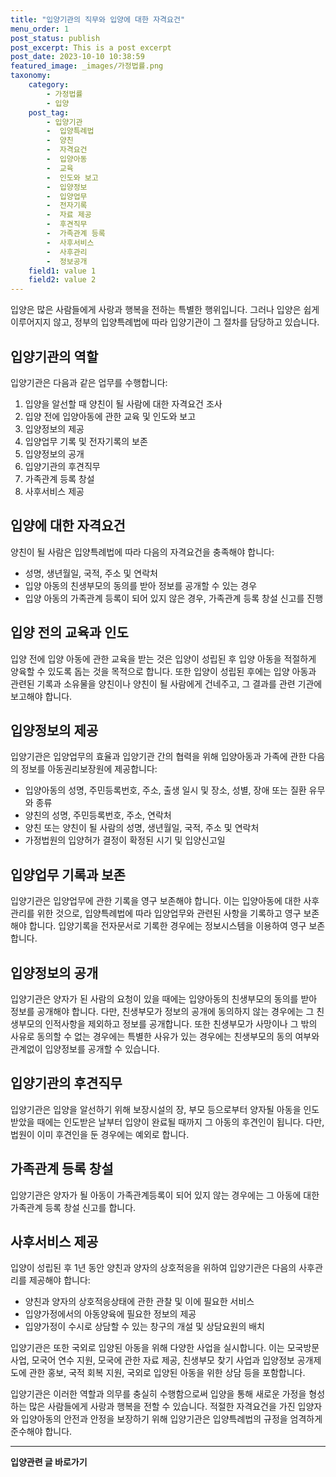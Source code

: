 ```yaml
---
title: "입양기관의 직무와 입양에 대한 자격요건"
menu_order: 1
post_status: publish
post_excerpt: This is a post excerpt
post_date: 2023-10-10 10:38:59
featured_image: _images/가정법률.png
taxonomy:
    category:
        - 가정법률
        - 입양
    post_tag:
        - 입양기관
        -  입양특례법
        -  양친
        -  자격요건
        -  입양아동
        -  교육
        -  인도와 보고
        -  입양정보
        -  입양업무
        -  전자기록
        -  자료 제공
        -  후견직무
        -  가족관계 등록
        -  사후서비스
        -  사후관리
        -  정보공개
    field1: value 1
    field2: value 2
---
```




입양은 많은 사람들에게 사랑과 행복을 전하는 특별한 행위입니다. 그러나 입양은 쉽게 이루어지지 않고, 정부의 입양특례법에 따라 입양기관이 그 절차를 담당하고 있습니다.

## 입양기관의 역할

입양기관은 다음과 같은 업무를 수행합니다:

1. 입양을 알선할 때 양친이 될 사람에 대한 자격요건 조사
2. 입양 전에 입양아동에 관한 교육 및 인도와 보고
3. 입양정보의 제공
4. 입양업무 기록 및 전자기록의 보존
5. 입양정보의 공개
6. 입양기관의 후견직무
7. 가족관계 등록 창설
8. 사후서비스 제공

## 입양에 대한 자격요건

양친이 될 사람은 입양특례법에 따라 다음의 자격요건을 충족해야 합니다:

- 성명, 생년월일, 국적, 주소 및 연락처
- 입양 아동의 친생부모의 동의를 받아 정보를 공개할 수 있는 경우
- 입양 아동의 가족관계 등록이 되어 있지 않은 경우, 가족관계 등록 창설 신고를 진행

## 입양 전의 교육과 인도

입양 전에 입양 아동에 관한 교육을 받는 것은 입양이 성립된 후 입양 아동을 적절하게 양육할 수 있도록 돕는 것을 목적으로 합니다. 또한 입양이 성립된 후에는 입양 아동과 관련된 기록과 소유물을 양친이나 양친이 될 사람에게 건네주고, 그 결과를 관련 기관에 보고해야 합니다.

## 입양정보의 제공

입양기관은 입양업무의 효율과 입양기관 간의 협력을 위해 입양아동과 가족에 관한 다음의 정보를 아동권리보장원에 제공합니다:

- 입양아동의 성명, 주민등록번호, 주소, 출생 일시 및 장소, 성별, 장애 또는 질환 유무와 종류
- 양친의 성명, 주민등록번호, 주소, 연락처
- 양친 또는 양친이 될 사람의 성명, 생년월일, 국적, 주소 및 연락처
- 가정법원의 입양허가 결정이 확정된 시기 및 입양신고일

## 입양업무 기록과 보존

입양기관은 입양업무에 관한 기록을 영구 보존해야 합니다. 이는 입양아동에 대한 사후관리를 위한 것으로, 입양특례법에 따라 입양업무와 관련된 사항을 기록하고 영구 보존해야 합니다. 입양기록을 전자문서로 기록한 경우에는 정보시스템을 이용하여 영구 보존합니다.

## 입양정보의 공개

입양기관은 양자가 된 사람의 요청이 있을 때에는 입양아동의 친생부모의 동의를 받아 정보를 공개해야 합니다. 다만, 친생부모가 정보의 공개에 동의하지 않는 경우에는 그 친생부모의 인적사항을 제외하고 정보를 공개합니다. 또한 친생부모가 사망이나 그 밖의 사유로 동의할 수 없는 경우에는 특별한 사유가 있는 경우에는 친생부모의 동의 여부와 관계없이 입양정보를 공개할 수 있습니다.

## 입양기관의 후견직무

입양기관은 입양을 알선하기 위해 보장시설의 장, 부모 등으로부터 양자될 아동을 인도받았을 때에는 인도받은 날부터 입양이 완료될 때까지 그 아동의 후견인이 됩니다. 다만, 법원이 이미 후견인을 둔 경우에는 예외로 합니다.

## 가족관계 등록 창설

입양기관은 양자가 될 아동이 가족관계등록이 되어 있지 않는 경우에는 그 아동에 대한 가족관계 등록 창설 신고를 합니다.

## 사후서비스 제공

입양이 성립된 후 1년 동안 양친과 양자의 상호적응을 위하여 입양기관은 다음의 사후관리를 제공해야 합니다:

- 양친과 양자의 상호적응상태에 관한 관찰 및 이에 필요한 서비스
- 입양가정에서의 아동양육에 필요한 정보의 제공
- 입양가정이 수시로 상담할 수 있는 창구의 개설 및 상담요원의 배치

입양기관은 또한 국외로 입양된 아동을 위해 다양한 사업을 실시합니다. 이는 모국방문사업, 모국어 연수 지원, 모국에 관한 자료 제공, 친생부모 찾기 사업과 입양정보 공개제도에 관한 홍보, 국적 회복 지원, 국외로 입양된 아동을 위한 상담 등을 포함합니다.

입양기관은 이러한 역할과 의무를 충실히 수행함으로써 입양을 통해 새로운 가정을 형성하는 많은 사람들에게 사랑과 행복을 전할 수 있습니다. 적절한 자격요건을 가진 입양자와 입양아동의 안전과 안정을 보장하기 위해 입양기관은 입양특례법의 규정을 엄격하게 준수해야 합니다.






















<!-- wp:separator -->
<hr class="wp-block-separator has-alpha-channel-opacity"/>
<!-- /wp:separator -->
<!-- wp:group {"backgroundColor":"base","layout":{"type":"constrained"}} -->
<div class="wp-block-group has-base-background-color has-background"><!-- wp:paragraph {"align":"center","fontSize":"large"} -->
<p class="has-text-align-center has-large-font-size"><strong>입양관련 글 바로가기</strong></p>
<!-- /wp:paragraph -->


<!-- wp:latest-posts{"categories": [{"id": 1407, "count": 19, "description": "", "link": "https://uknowlaw.com/category/%ec%9e%85%ec%96%91/", "name": "입양", "slug": "입양", "taxonomy": "category", "parent": 0, "meta": [],"_links":{"self":[{"href":"https://uknowlaw.com/wp-
json/wp/v2/categories/1407"}],"collection":[{"href":"https://uknowlaw.com/wp-json/wp/v2/categories"}],"about":[{"href":"https://uknowlaw.com/wp-
json/wp/v2/taxonomies/category"}],"wp:post_type":[{"href":"https://uknowlaw.com/wp-json/wp/v2/posts?categories=
1407"}],"curies":[{"name":"wp","href":"https://api.w.org/{rel}","templated":true}]}}],"postsToShow":100,"excerptLength":28,"postLayout":"grid","columns":2,"featuredImageAlign":"left","featuredImageSizeSlug":"large","fontSize":"medium"} /-->
</div>
<!-- /wp:group -->
    